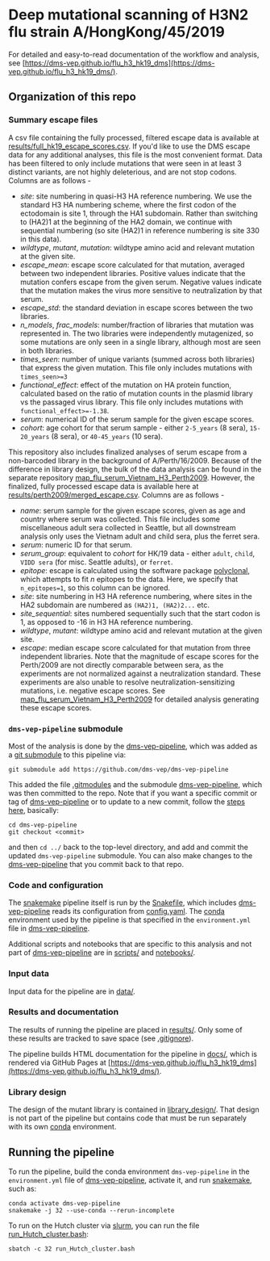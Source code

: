 # Deep mutational scanning of H3N2 flu strain A/HongKong/45/2019

For detailed and easy-to-read documentation of the workflow and analysis, see [https://dms-vep.github.io/flu_h3_hk19_dms](https://dms-vep.github.io/flu_h3_hk19_dms/).

## Organization of this repo

### Summary escape files

A csv file containing the fully processed, filtered escape data is available at [results/full_hk19_escape_scores.csv](results/full_hk19_escape_scores.csv). If you'd like to use the DMS escape data for any additional analyses, this file is the most convenient format. Data has been filtered to only include mutations that were seen in at least 3 distinct variants, are not highly deleterious, and are not stop codons. Columns are as follows - 
* *site*: site numbering in quasi-H3 HA reference numbering. We use the standard H3 HA numbering scheme, where the first codon of the ectodomain is site 1, through the HA1 subdomain. Rather than switching to (HA2)1 at the beginning of the HA2 domain, we continue with sequential numbering (so site (HA2)1 in reference numbering is site 330 in this data). 
* *wildtype*, *mutant*, *mutation*: wildtype amino acid and relevant mutation at the given site.
* *escape_mean*: escape score calculated for that mutation, averaged between two independent libraries. Positive values indicate that the mutation confers escape from the given serum. Negative values indicate that the mutation makes the virus more sensitive to neutralization by that serum.
* *escape_std*: the standard deviation in escape scores between the two libraries.
* *n_models*, *frac_models*: number/fraction of libraries that mutation was represented in. The two libraries were independently mutagenized, so some mutations are only seen in a single library, although most are seen in both libraries.
* *times_seen*: number of unique variants (summed across both libraries) that express the given mutation. This file only includes mutations with `times_seen>=3`
* *functional_effect*: effect of the mutation on HA protein function, calculated based on the ratio of mutation counts in the plasmid library vs the passaged virus library. This file only includes mutations with `functional_effect>=-1.38`. 
* *serum*: numerical ID of the serum sample for the given escape scores.
* *cohort*: age cohort for that serum sample - either `2-5_years` (8 sera), `15-20_years` (8 sera), or `40-45_years` (10 sera). 

This repository also includes finalized analyses of serum escape from a non-barcoded library in the background of A/Perth/16/2009. Because of the difference in library design, the bulk of the data analysis can be found in the separate repository [map_flu_serum_Vietnam_H3_Perth2009](https://github.com/jbloomlab/map_flu_serum_Vietnam_H3_Perth2009/tree/master). However, the finalized, fully processed escape data is available here at [results/perth2009/merged_escape.csv](results/perth2009/merged_escape.csv). Columns are as follows - 
* *name*: serum sample for the given escape scores, given as age and country where serum was collected. This file includes some miscellaneous adult sera collected in Seattle, but all downstream analysis only uses the Vietnam adult and child sera, plus the ferret sera.
* *serum*: numeric ID for that serum.
* *serum_group*: equivalent to *cohort* for HK/19 data - either `adult`, `child`, `VIDD sera` (for misc. Seattle adults), or `ferret`.
* *epitope*: escape is calculated using the software package [polyclonal](https://jbloomlab.github.io/polyclonal/index.html), which attempts to fit *n* epitopes to the data. Here, we specify that `n_epitopes=1`, so this column can be ignored.
* *site*: site numbering in H3 HA reference numbering, where sites in the HA2 subdomain are numbered as `(HA2)1, (HA2)2...` etc.
* *site_sequential*: sites numbered sequentially such that the start codon is 1, as opposed to -16 in H3 HA reference numbering.
* *wildtype*, *mutant*: wildtype amino acid and relevant mutation at the given site.
* *escape*: median escape score calculated for that mutation from three independent libraries. Note that the magnitude of escape scores for the Perth/2009 are not directly comparable between sera, as the experiments are not normalized against a neutralization standard. These experiments are also unable to resolve neutralization-sensitizing mutations, i.e. negative escape scores. See [map_flu_serum_Vietnam_H3_Perth2009](https://github.com/jbloomlab/map_flu_serum_Vietnam_H3_Perth2009/tree/master) for detailed analysis generating these escape scores.

### `dms-vep-pipeline` submodule

Most of the analysis is done by the [dms-vep-pipeline](https://github.com/dms-vep/dms-vep-pipeline), which was added as a [git submodule](https://git-scm.com/book/en/v2/Git-Tools-Submodules) to this pipeline via:

    git submodule add https://github.com/dms-vep/dms-vep-pipeline

This added the file [.gitmodules](.gitmodules) and the submodule [dms-vep-pipeline](dms-vep-pipeline), which was then committed to the repo.
Note that if you want a specific commit or tag of [dms-vep-pipeline](https://github.com/dms-vep/dms-vep-pipeline) or to update to a new commit, follow the [steps here](https://stackoverflow.com/a/10916398), basically:

    cd dms-vep-pipeline
    git checkout <commit>

and then `cd ../` back to the top-level directory, and add and commit the updated `dms-vep-pipeline` submodule.
You can also make changes to the [dms-vep-pipeline](https://github.com/dms-vep/dms-vep-pipeline) that you commit back to that repo.

### Code and configuration
The [snakemake](https://snakemake.readthedocs.io/) pipeline itself is run by the [Snakefile](Snakefile), which includes [dms-vep-pipeline](https://github.com/dms-vep/dms-vep-pipeline) reads its configuration from [config.yaml](config.yaml).
The [conda](https://docs.conda.io/) environment used by the pipeline is that specified in the `environment.yml` file in [dms-vep-pipeline](dms-vep-pipeline).

Additional scripts and notebooks that are specific to this analysis and not part of [dms-vep-pipeline](https://github.com/dms-vep/dms-vep-pipeline) are in [scripts/](scripts) and [notebooks/](notebooks).

### Input data
Input data for the pipeline are in [data/](data).

### Results and documentation
The results of running the pipeline are placed in [results/](results).
Only some of these results are tracked to save space (see [.gitignore](.gitignore)).

The pipeline builds HTML documentation for the pipeline in [docs/](docs), which is rendered via GitHub Pages at [https://dms-vep.github.io/flu_h3_hk19_dms](https://dms-vep.github.io/flu_h3_hk19_dms/).

### Library design
The design of the mutant library is contained in [library_design/](library_design).
That design is not part of the pipeline but contains code that must be run separately with its own [conda](https://docs.conda.io/) environment.

## Running the pipeline
To run the pipeline, build the conda environment `dms-vep-pipeline` in the `environment.yml` file of [dms-vep-pipeline](https://github.com/dms-vep/dms-vep-pipeline), activate it, and run [snakemake](https://snakemake.readthedocs.io/), such as:

    conda activate dms-vep-pipeline
    snakemake -j 32 --use-conda --rerun-incomplete

To run on the Hutch cluster via [slurm](https://slurm.schedmd.com/), you can run the file [run_Hutch_cluster.bash](run_Hutch_cluster.bash):

    sbatch -c 32 run_Hutch_cluster.bash
